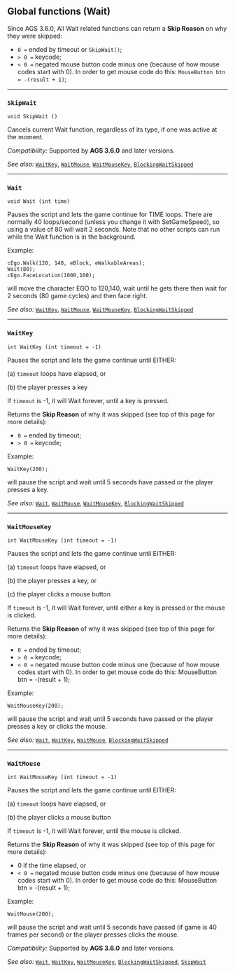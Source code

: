 ## Global functions (Wait)


Since AGS 3.6.0, All Wait related functions can return a **Skip Reason** on why they were skipped:

- `0 =` ended by timeout or `SkipWait()`;
- `> 0 =` keycode;
- `< 0 =` negated mouse button code minus one (because of how mouse codes start with 0). In order to get mouse code do this: `MouseButton btn = -(result + 1)`;


---

### `SkipWait`

    void SkipWait ()

Cancels current Wait function, regardless of its type, if one was active at the moment.

*Compatibility:* Supported by **AGS 3.6.0** and later versions.

*See also:* [`WaitKey`](Globalfunctions_General#waitkey),
[`WaitMouse`](Globalfunctions_General#waitmouse),
[`WaitMouseKey`](Globalfunctions_General#waitmousekey),
[`BlockingWaitSkipped`](Game#blockingwaitskipped)

---

### `Wait`

    void Wait (int time)

Pauses the script and lets the game continue for TIME loops. There are
normally 40 loops/second (unless you change it with SetGameSpeed), so
using a value of 80 will wait 2 seconds. Note that no other scripts can
run while the Wait function is in the background.

Example:

    cEgo.Walk(120, 140, eBlock, eWalkableAreas);
    Wait(80);
    cEgo.FaceLocation(1000,100);

will move the character EGO to 120,140, wait until he gets there then
wait for 2 seconds (80 game cycles) and then face right.

*See also:* [`WaitKey`](Globalfunctions_General#waitkey),
[`WaitMouse`](Globalfunctions_General#waitmouse),
[`WaitMouseKey`](Globalfunctions_General#waitmousekey),
[`BlockingWaitSkipped`](Game#blockingwaitskipped)

---

### `WaitKey`

    int WaitKey (int timeout = -1)

Pauses the script and lets the game continue until EITHER:

\(a) `timeout` loops have elapsed, or

\(b) the player presses a key

If `timeout` is -1, it will Wait forever, until a key is pressed.

Returns the **Skip Reason** of why it was skipped (see top of this page for more details):

- `0 =` ended by timeout;
- `> 0 =` keycode;

Example:

    WaitKey(200);

will pause the script and wait until 5 seconds have passed or the player
presses a key.

*See also:* [`Wait`](Globalfunctions_Wait#wait),
[`WaitMouse`](Globalfunctions_General#waitmouse),
[`WaitMouseKey`](Globalfunctions_Wait#waitmousekey),
[`BlockingWaitSkipped`](Game#blockingwaitskipped)

---

### `WaitMouseKey`

    int WaitMouseKey (int timeout = -1)

Pauses the script and lets the game continue until EITHER:

\(a) `timeout` loops have elapsed, or

\(b) the player presses a key, or

\(c) the player clicks a mouse button

If `timeout` is -1, it will Wait forever, until either a key is pressed or the mouse is clicked.

Returns the **Skip Reason** of why it was skipped (see top of this page for more details):

- `0 =` ended by timeout;
- `> 0 =` keycode;
- `< 0 =` negated mouse button code minus one (because of how mouse codes start with 0). In order to get mouse code do this: MouseButton btn = -(result + 1);

Example:

    WaitMouseKey(200);

will pause the script and wait until 5 seconds have passed or the player
presses a key or clicks the mouse.

*See also:* [`Wait`](Globalfunctions_Wait#wait), 
[`WaitKey`](Globalfunctions_Wait#waitkey),
[`WaitMouse`](Globalfunctions_General#waitmouse),
[`BlockingWaitSkipped`](Game#blockingwaitskipped)

---

### `WaitMouse`

    int WaitMouseKey (int timeout = -1)

Pauses the script and lets the game continue until EITHER:

\(a) `timeout` loops have elapsed, or

\(b) the player clicks a mouse button

If `timeout` is -1, it will Wait forever, until the mouse is clicked.

Returns the **Skip Reason** of why it was skipped (see top of this page for more details):

- 0 if the time elapsed, or 
- `< 0 =` negated mouse button code minus one (because of how mouse codes start with 0). In order to get mouse code do this: MouseButton btn = -(result + 1);

Example:

    WaitMouse(200);

will pause the script and wait until 5 seconds have passed (if game is 40 frames per second) or the player
presses clicks the mouse.


*Compatibility:* Supported by **AGS 3.6.0** and later versions.

*See also:* [`Wait`](Globalfunctions_Wait#wait), 
[`WaitKey`](Globalfunctions_Wait#waitkey), 
[`WaitMouseKey`](Globalfunctions_Wait#waitmousekey),
[`BlockingWaitSkipped`](Game#blockingwaitskipped),
[`SkipWait`](Globalfunctions_Wait#skipwait)
